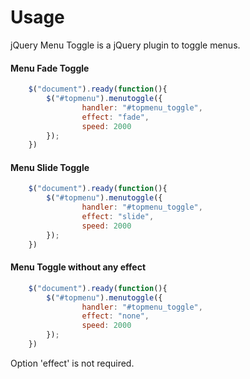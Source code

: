 # Usage

jQuery Menu Toggle is a jQuery plugin to toggle menus.

#### Menu Fade Toggle

```javascript
	$("document").ready(function(){
		$("#topmenu").menutoggle({
				handler: "#topmenu_toggle",
				effect: "fade",
				speed: 2000
		});
	})
```

#### Menu Slide Toggle

```javascript
	$("document").ready(function(){
		$("#topmenu").menutoggle({
				handler: "#topmenu_toggle",
				effect: "slide",
				speed: 2000
		});
	})
```

#### Menu Toggle without any effect

```javascript
	$("document").ready(function(){
		$("#topmenu").menutoggle({
				handler: "#topmenu_toggle",
				effect: "none",
				speed: 2000
		});
	})
```

Option 'effect' is not required.